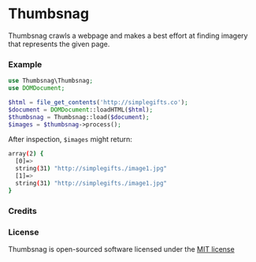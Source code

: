 # Thumbsnag

Thumbsnag crawls a webpage and makes a best effort at finding imagery that represents the given page.

### Example

```php
use Thumbsnag\Thumbsnag;
use DOMDocument;

$html = file_get_contents('http://simplegifts.co');
$document = DOMDocument::loadHTML($html);
$thumbsnag = Thumbsnag::load($document);
$images = $thumbsnag->process();
```

After inspection, `$images` might return:

```bash
array(2) {
  [0]=>
  string(31) "http://simplegifts./image1.jpg"
  [1]=>
  string(31) "http://simplegifts./image1.jpg"
}
```

### Credits

### License

Thumbsnag is open-sourced software licensed under the [MIT license](https://raw.githubusercontent.com/gstjohn/Thumbsnag/master/LICENSE)